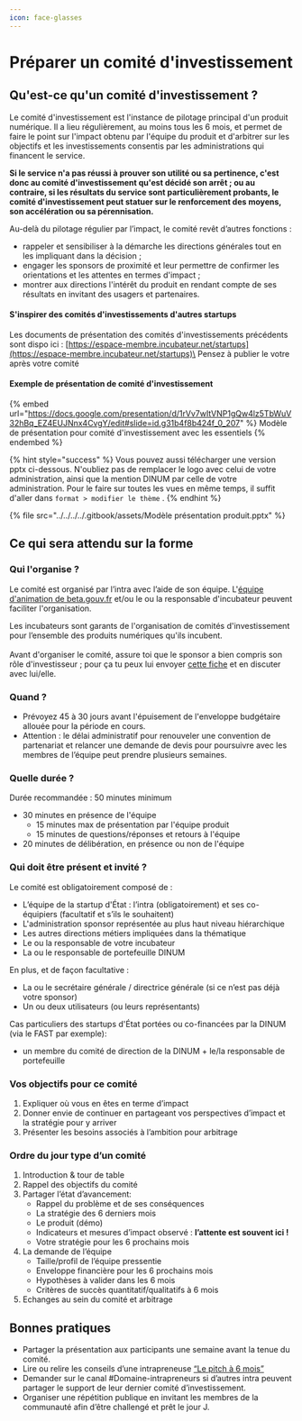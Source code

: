 ```yaml
---
icon: face-glasses
---
```


# Préparer un comité d'investissement

## Qu'est-ce qu'un comité d'investissement ?

Le comité d'investissement est l'instance de pilotage principal d'un produit numérique. Il a lieu régulièrement, au moins tous les 6 mois, et permet de faire le point sur l'impact obtenu par l'équipe du produit et d'arbitrer sur les objectifs et les investissements consentis par les administrations qui financent le service.

**Si le service n'a pas réussi à prouver son utilité ou sa pertinence, c'est donc au comité d'investissement qu'est décidé son arrêt ; ou au contraire, si les résultats du service sont particulièrement probants, le comité d'investissement peut statuer sur le renforcement des moyens, son accélération ou sa pérennisation.**

Au-delà du pilotage régulier par l’impact, le comité revêt d’autres fonctions :&#x20;

* rappeler et sensibiliser à la démarche les directions générales tout en les impliquant dans la décision ;
* engager les sponsors de proximité et leur permettre de confirmer les orientations et les attentes en termes d'impact ;
* montrer aux directions l'intérêt du produit en rendant compte de ses résultats en invitant des usagers et partenaires.

#### S'inspirer des comités d'investissements d'autres startups

Les documents de présentation des comités d'investissements précédents sont dispo ici : [https://espace-membre.incubateur.net/startups](https://espace-membre.incubateur.net/startups)\
Pensez à publier le votre après votre comité

#### Exemple de présentation de comité d'investissement

{% embed url="https://docs.google.com/presentation/d/1rVv7wItVNP1gQw4lz5TbWuV32hBq_EZ4EUJNnx4CvgY/edit#slide=id.g31b4f8b424f_0_207" %}
Modèle de présentation pour comité d'investissement avec les essentiels
{% endembed %}

{% hint style="success" %}
Vous pouvez aussi télécharger une version pptx ci-dessous. N'oubliez pas de remplacer le logo avec celui de votre administration, ainsi que la mention DINUM par celle de votre administration. Pour le faire sur toutes les vues en même temps, il suffit d'aller dans `format > modifier le thème` .
{% endhint %}

{% file src="../../../../.gitbook/assets/Modèle présentation produit.pptx" %}

## Ce qui sera attendu sur la forme <a href="#ce-qui-sera-attendu-sur-la-forme" id="ce-qui-sera-attendu-sur-la-forme"></a>

### Qui l'organise ?

Le comité est organisé par l’intra avec l’aide de son équipe. L'[équipe d'animation de beta.gouv.fr](../../../../decouvrir-beta.gouv.fr/incubateur-de-la-dinum/lequipe-danimation-beta.gouv.fr.md) et/ou le ou la responsable d'incubateur peuvent faciliter l'organisation.

Les incubateurs sont garants de l'organisation de comités d'investissement pour l’ensemble des produits numériques qu'ils incubent.\
\
Avant d'organiser le comité, assure toi que le sponsor a bien compris son rôle d'investisseur ; pour ça tu peux lui envoyer [cette fiche](../le-role-du-sponsor-dans-le-comite-dinvestissement.md) et en discuter avec lui/elle.

### Quand ? <a href="#quand" id="quand"></a>

* Prévoyez 45 à 30 jours avant l'épuisement de l'enveloppe budgétaire allouée pour la période en cours.
* Attention : le délai administratif pour renouveler une convention de partenariat et relancer une demande de devis pour poursuivre avec les membres de l’équipe peut prendre plusieurs semaines.

### Quelle durée ? <a href="#quelle-duree" id="quelle-duree"></a>

Durée recommandée : 50 minutes minimum

* 30 minutes en présence de l'équipe
  * 15 minutes max de présentation par l'équipe produit
  * 15 minutes de questions/réponses et retours à l'équipe
* 20 minutes de délibération, en présence ou non de l'équipe

### Qui doit être présent et invité ? <a href="#qui-doit-etre-present-et-invite" id="qui-doit-etre-present-et-invite"></a>

Le comité est obligatoirement composé de :

* L’équipe de la startup d'État : l’intra (obligatoirement) et ses co-équipiers (facultatif et s’ils le souhaitent)
* L'administration sponsor représentée au plus haut niveau hiérarchique
* Les autres directions métiers impliquées dans la thématique
* Le ou la responsable de votre incubateur
* La ou le responsable de portefeuille DINUM

En plus, et de façon facultative :

* La ou le secrétaire générale / directrice générale (si ce n’est pas déjà votre sponsor)
* Un ou deux utilisateurs (ou leurs représentants)

Cas particuliers des startups d'État portées ou co-financées par la DINUM (via le FAST par exemple):

* un membre du comité de direction de la DINUM + le/la responsable de portefeuille

### Vos objectifs pour ce comité <a href="#vos-objectifs-pour-ce-comite" id="vos-objectifs-pour-ce-comite"></a>

1. Expliquer où vous en êtes en terme d’impact
2. Donner envie de continuer en partageant vos perspectives d’impact et la stratégie pour y arriver
3. Présenter les besoins associés à l’ambition pour arbitrage

### Ordre du jour type d’un comité <a href="#ordre-du-jour-type-dun-comite" id="ordre-du-jour-type-dun-comite"></a>

1. Introduction & tour de table
2. Rappel des objectifs du comité
3. Partager l’état d’avancement:
   * Rappel du problème et de ses conséquences
   * La stratégie des 6 derniers mois
   * Le produit (démo)
   * Indicateurs et mesures d’impact observé : **l’attente est souvent ici !**
   * Votre stratégie pour les 6 prochains mois
4. La demande de l’équipe
   * Taille/profil de l’équipe pressentie
   * Enveloppe financière pour les 6 prochains mois
   * Hypothèses à valider dans les 6 mois
   * Critères de succès quantitatif/qualitatifs à 6 mois
5. Echanges au sein du comité et arbitrage

## Bonnes pratiques <a href="#bonnes-pratiques" id="bonnes-pratiques"></a>

* Partager la présentation aux participants une semaine avant la tenue du comité.
* Lire ou relire les conseils d’une intrapreneuse [“Le pitch à 6 mois”](https://blog.beta.gouv.fr/mtes/2018/10/05/le-pitch-a-6-mois/)​
* Demander sur le canal #Domaine-intrapreneurs si d’autres intra peuvent partager le support de leur dernier comité d’investissement.
* Organiser une répétition publique en invitant les membres de la communauté afin d’être challengé et prêt le jour J.

